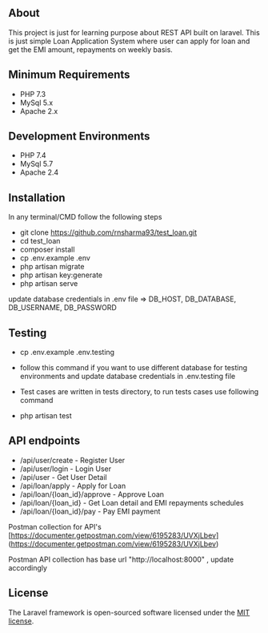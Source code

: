 ## About

This project is just for learning purpose about REST API built on laravel. This is just simple Loan Application System where user can apply for loan and get the EMI amount, repayments on weekly basis.

## Minimum Requirements

- PHP 7.3
- MySql 5.x
- Apache 2.x

## Development Environments
- PHP 7.4
- MySql 5.7
- Apache 2.4

## Installation 

In any terminal/CMD follow the following steps

- git clone https://github.com/rnsharma93/test_loan.git
- cd test_loan
- composer install
- cp .env.example .env 
- php artisan migrate
- php artisan key:generate
- php artisan serve

update database credentials in .env file => DB_HOST, DB_DATABASE, DB_USERNAME, DB_PASSWORD

## Testing

- cp .env.example .env.testing 

* follow this command if you want to use different database for testing environments and update database credentials in .env.testing file 

* Test cases are written in tests directory, to run tests cases use following command

- php artisan test


## API endpoints

- /api/user/create              - Register User
- /api/user/login               - Login User
- /api/user                     - Get User Detail
- /api/loan/apply               - Apply for Loan
- /api/loan/{loan_id}/approve   - Approve Loan
- /api/loan/{loan_id}           - Get Loan detail and EMI repayments schedules 
- /api/loan/{loan_id}/pay       - Pay EMI payment 

Postman collection for API's
[https://documenter.getpostman.com/view/6195283/UVXjLbev] (https://documenter.getpostman.com/view/6195283/UVXjLbev)

Postman API collection has base url "http://localhost:8000" , update accordingly

## License

The Laravel framework is open-sourced software licensed under the [MIT license](https://opensource.org/licenses/MIT).